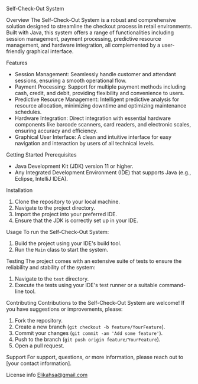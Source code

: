 Self-Check-Out System

Overview
The Self-Check-Out System is a robust and comprehensive solution designed to streamline the checkout process in retail environments. Built with Java, this system offers a range of functionalities including session management, payment processing, predictive resource management, and hardware integration, all complemented by a user-friendly graphical interface.

Features
- Session Management: Seamlessly handle customer and attendant sessions, ensuring a smooth operational flow.
- Payment Processing: Support for multiple payment methods including cash, credit, and debit, providing flexibility and convenience to users.
- Predictive Resource Management: Intelligent predictive analysis for resource allocation, minimizing downtime and optimizing maintenance schedules.
- Hardware Integration: Direct integration with essential hardware components like barcode scanners, card readers, and electronic scales, ensuring accuracy and efficiency.
- Graphical User Interface: A clean and intuitive interface for easy navigation and interaction by users of all technical levels.

Getting Started
Prerequisites
- Java Development Kit (JDK) version 11 or higher.
- Any Integrated Development Environment (IDE) that supports Java (e.g., Eclipse, IntelliJ IDEA).

Installation
1. Clone the repository to your local machine.
2. Navigate to the project directory.
3. Import the project into your preferred IDE.
4. Ensure that the JDK is correctly set up in your IDE.

Usage
To run the Self-Check-Out System:
1. Build the project using your IDE's build tool.
2. Run the `Main` class to start the system.

Testing
The project comes with an extensive suite of tests to ensure the reliability and stability of the system:
1. Navigate to the `test` directory.
2. Execute the tests using your IDE's test runner or a suitable command-line tool.

Contributing
Contributions to the Self-Check-Out System are welcome! If you have suggestions or improvements, please:
1. Fork the repository.
2. Create a new branch (`git checkout -b feature/YourFeature`).
3. Commit your changes (`git commit -am 'Add some feature'`).
4. Push to the branch (`git push origin feature/YourFeature`).
5. Open a pull request.

Support
For support, questions, or more information, please reach out to [your contact information].

License info
Elikahsa@gmail.com
